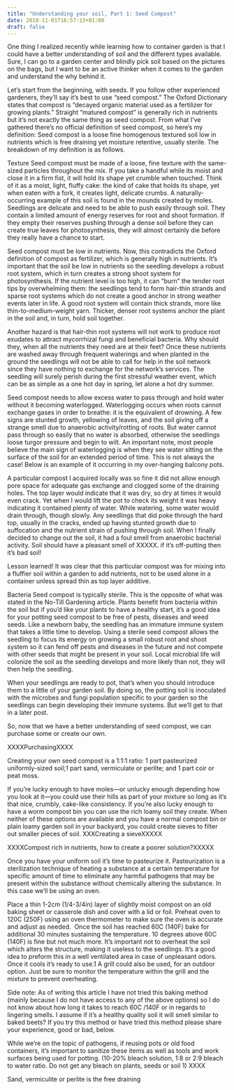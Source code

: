 ```yaml
---
title: "Understanding your soil, Part 1: Seed Compost"
date: 2018-11-01T16:57:13+01:00
draft: false
---
```

One thing I realized recently while learning how to container garden is that I could have a better  understanding of soil and the different types available. Sure, I can go to a garden center and blindly pick soil based on the pictures on the bags, but I want to be an active thinker when it comes to the garden and understand the why behind it.

Let’s start from the beginning, with seeds. If you follow other experienced gardeners, they’ll say it’s best to use “seed compost.” The Oxford Dictionary states that compost is “decayed organic material used as a fertilizer for growing plants.” Straight “matured compost” is generally rich in nutrients but it’s not exactly the same thing as seed compost. From what I’ve gathered there’s no official definition of seed compost, so here’s my definition: Seed compost is a loose fine homogenous textured soil low in nutrients which is free draining yet moisture retentive, usually sterile. The breakdown of my definition is as follows.

Texture
Seed compost must be made of a loose, fine texture with the same-sized particles throughout the mix. If you take a handful while its moist and close it in a firm fist, it will hold its shape yet crumble when touched. Think of it as a moist, light, fluffy cake: the kind of cake that holds its shape, yet when eaten with a fork, it creates light, delicate crumbs. A naturally-occurring example of this soil is found in the mounds created by moles. Seedlings are delicate and need to be able to push easily through soil. They contain a limited amount of energy reserves for root and shoot formation. If they empty their reserves pushing through a dense soil before they can create true leaves for photosynthesis, they will almost certainly die before they really have a chance to start. 

Seed compost must be low in nutrients. Now, this contradicts the Oxford definition of compost as fertilizer, which is generally high in nutrients. It’s important that the soil be low in nutrients so the seedling develops a robust root system, which in turn creates a strong shoot system for photosynthesis. If the nutrient level is too high, it can “burn” the tender root tips by overwhelming them: the seedlings tend to form hair-thin strands and sparse root systems which do not create a good anchor in strong weather events later in life. A good root system will contain thick strands, more like thin-to-medium-weight yarn. Thicker, denser root systems anchor the plant in the soil and, in turn, hold soil together.

Another hazard is that hair-thin root systems will not work to produce root exudates to attract mycorrhizal fungi and beneficial bacteria. Why should they, when all the nutrients they need are at their feet? Once these nutrients are washed away through frequent waterings and when planted in the ground the seedlings will not be able to call for help in the soil network since they have nothing to exchange for the network’s services. The seedling will surely perish during the first stressful weather event, which can be as simple as a one hot day in spring, let alone a hot dry summer.

Seed compost needs to allow excess water to pass through and hold water without it becoming waterlogged. Waterlogging occurs when roots cannot exchange gases in order to breathe: it is the equivalent of drowning. A few signs are stunted growth, yellowing of leaves, and the soil giving off a strange smell due to anaerobic activity/rotting of roots. But water cannot pass through so easily that no water is absorbed, otherwise the seedlings loose turgor pressure and begin to wilt. An important note, most people believe the main sign of waterlogging is when they see water sitting on the surface of the soil for an extended period of time. This is not always the case!  Below is an example of it occurring in my over-hanging balcony pots.

A particular compost I acquired locally was so fine it did not allow enough pore space for adequate gas exchange and clogged some of the draining holes. The top layer would indicate that it was dry, so dry at times it would even crack. Yet when I would lift the pot to check its weight it was heavy indicating it contained plenty of water. While watering, some water would drain through, though slowly. Any seedlings that did poke through the hard top, usually in the cracks, ended up having stunted growth due to suffocation and the nutrient strain of pushing through soil. When I finally decided to change out the soil, it had a foul smell from anaerobic bacterial activity. Soil should have a pleasant smell of XXXXX. if it’s off-putting then it’s bad soil!

Lesson learned! It was clear that this particular compost was for mixing into a fluffier soil within a garden to add nutrients, not to be used alone in a container unless spread thin as top layer additive. 

Bacteria
Seed compost is typically sterile. This is the opposite of what was stated in the No-Till Gardening article. Plants benefit from bacteria within the soil but if you’d like your plants to have a healthy start, it’s a good idea for your potting seed compost to be free of pests, diseases and weed seeds. Like a newborn baby, the seedling has an immature immune system that takes a little time to develop. Using a sterile seed compost allows the seedling to focus its energy on growing a small robust root and shoot system so it can fend off pests and diseases in the future and not compete with other seeds that might be present in your soil. Local microbial life will colonize the soil as the seedling develops and more likely than not, they will then help the seedling.

When your seedlings are ready to pot, that’s when you should introduce them to a little of your garden soil. By doing so, the potting soil is inoculated with the microbes and fungi population specific to your garden so the seedlings can begin developing their immune systems. But we’ll get to that in a later post.

So, now that we have a better understanding of seed compost, we can purchase some or create our own. 

XXXXPurchasingXXXX

Creating your own seed compost is a 1:1:1 ratio: 1 part pasteurized uniformly-sized soil;1 part sand, vermiculate or perlite; and 1 part coir or peat moss. 

If you’re lucky enough to have moles—or unlucky enough depending how you look at it—you could use their hills as part of your mixture so long as it’s that nice, crumbly, cake-like consistency. If you’re also lucky enough to have a worm compost bin you can use the rich loamy soil they create. When neither of these options are available and you have a normal compost bin or plain loamy garden soil in your backyard, you could create sieves to filter out smaller pieces of soil. XXXCreating a sieveXXXXX

XXXXCompost rich in nutrients, how to create a poorer solution?XXXXX

Once you have your uniform soil it’s time to pasteurize it. Pasteurization is a sterilization technique of heating a substance at a certain temperature for specific amount of time to eliminate any harmful pathogens that may be present within the substance without chemically altering the substance. In this case we’ll be using an oven. 

Place a thin 1-2cm (1/4-3/4in) layer of slightly moist compost on an old baking sheet or casserole dish and cover with a lid or foil. Preheat oven to 120C (250F) using an oven thermometer to make sure the oven is accurate and adjust as needed.  Once the soil has reached 60C (140F) bake for additional 30 minutes sustaining the temperature. 10 degrees above 60C (140F) is fine but not much more. It’s important not to overheat the soil which alters the structure, making it useless to the seedlings. It’s a good idea to preform this in a well ventilated area in case of unpleasant odors. Once it cools it’s ready to use.1 A grill could also be used, for an outdoor option. Just be sure to monitor the temperature within the grill and the mixture to prevent overheating.

Side note: As of writing this article I have not tried this baking method (mainly because I do not have access to any of the above options) so I do not know about how long it takes to reach 60C /140F or in regards to lingering smells. I assume if it’s a healthy quality soil it will smell similar to baked beets? If you try this method or have tried this method please share your experience, good or bad, below.

While we’re on the topic of pathogens, if reusing pots or old food containers, it’s important to sanitize these items as well as tools and work surfaces being used for potting. (10-20% bleach solution, 1:8 or 2:9 bleach to water ratio. Do not get any bleach on plants, seeds or soil 1) XXXX

Sand, vermiculite or perlite is the free draining
